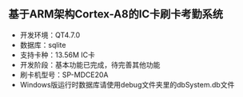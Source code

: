 
## 基于ARM架构Cortex-A8的IC卡刷卡考勤系统
* 开发环境：QT4.7.0
* 数据库：sqlite
* 支持卡种：13.56M IC卡
* 开发阶段：基本功能已完成，待完善其他功能
* 刷卡机型号：SP-MDCE20A
* Windows版运行时数据库请使用debug文件夹里的dbSystem.db文件